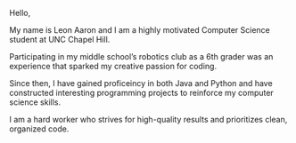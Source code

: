Hello,   

My name is Leon Aaron and I am a highly motivated Computer Science student at UNC Chapel Hill. 

Participating in my middle school’s robotics club as a 6th grader was an experience that sparked my creative passion for coding.    

Since then, I have gained proficeincy in both Java and Python and have constructed interesting programming projects to reinforce my computer science skills.   

I am a hard worker who strives for high-quality results and prioritizes clean, organized code.      
